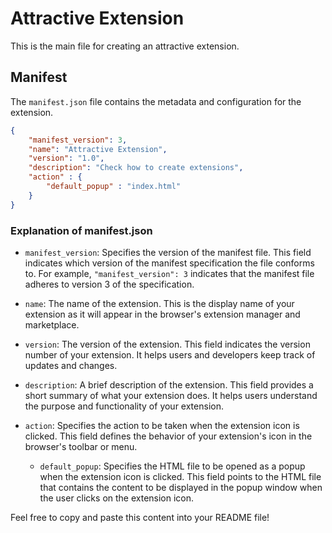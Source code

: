 # Attractive Extension

This is the main file for creating an attractive extension.

## Manifest

The `manifest.json` file contains the metadata and configuration for the extension.

```json
{
    "manifest_version": 3,
    "name": "Attractive Extension",
    "version": "1.0",
    "description": "Check how to create extensions",
    "action" : {
        "default_popup" : "index.html"
    }
}
```
### Explanation of manifest.json

- `manifest_version`: Specifies the version of the manifest file. This field indicates which version of the manifest specification the file conforms to. For example, `"manifest_version": 3` indicates that the manifest file adheres to version 3 of the specification.

- `name`: The name of the extension. This is the display name of your extension as it will appear in the browser's extension manager and marketplace.

- `version`: The version of the extension. This field indicates the version number of your extension. It helps users and developers keep track of updates and changes.

- `description`: A brief description of the extension. This field provides a short summary of what your extension does. It helps users understand the purpose and functionality of your extension.

- `action`: Specifies the action to be taken when the extension icon is clicked. This field defines the behavior of your extension's icon in the browser's toolbar or menu.

  - `default_popup`: Specifies the HTML file to be opened as a popup when the extension icon is clicked. This field points to the HTML file that contains the content to be displayed in the popup window when the user clicks on the extension icon.


Feel free to copy and paste this content into your README file!
